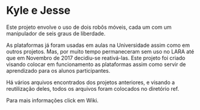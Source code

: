 # Kyle e Jesse

Este projeto envolve o uso de dois robôs móveis, cada um com um manipulador de seis graus de liberdade.

As plataformas já foram usadas em aulas na Universidade assim como em outros projetos. Mas, por muito tempo permaneceram sem uso no LARA até que em Novembro de 2017 decidiu-se reativá-las. Este projeto foi criado visando colocar em funcionamento as plataformas assim como servir de aprendizado para os alunos participantes.

Há vários arquivos encontrados dos projetos anteriores, e visando a reutilização deles, todos os arquivos foram colocados no diretório ref.

Para mais informações click em Wiki.
